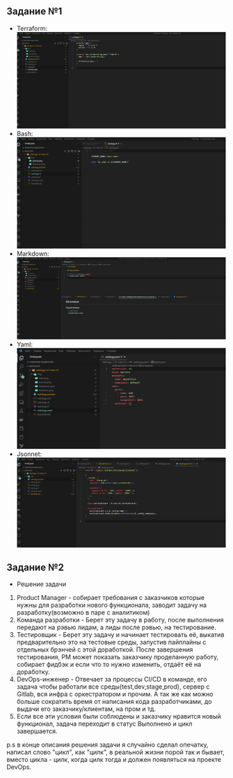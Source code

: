  ## Задание №1
- Terraform: ![Terraform](img/terraform.png)
- Bash: ![bahs](img/bash.png)
- Markdown: ![markdown](img/markdown.png)
- Yaml: ![Yaml](img/yaml.png)
- Jsonnet: ![Jsonnet](img/jsonnet.png)


## Задание №2

- Решение задачи
1. Product Manager - собирает требования с заказчиков которые нужны для разработки нового функционала, заводит задачу на разработку(возможно в паре с аналитиком)
2. Команда разработки - Берет эту задачу в работу, после выполнения передают на рэвью лидам, а лиды после рэвью, на тестирование.
3. Тестировщик - Берет эту задачу и начинает тестировать её, выкатив предварительно это на тестовые среды, запустив пайплайны с отдельных брэнчей с этой доработкой. После завершения тестирования, PM может показать заказчику проделанную работу, собирает фидбэк и если что то нужно изменить, отдаёт её на доработку.
4. DevOps-инженер - Отвечает за процессы CI/CD в команде, его задача чтобы работали все среды(test,dev,stage,prod), сервер с Gitlab, вся инфра с оркестратором и прочим. А так же как можно больше сократить время от написания кода разработчиками, до выдачи его заказчику/клиентам, на пром и тд.
5. Если все эти условия были соблюдены и заказчику нравится новый функционал, задача переходит в статус Выполнено и цикл завершается.

p.s в конце описания решения задачи я случайно сделал опечатку, написал слово "цикл", как "цилк", в реальной жизни порой так и бывает, вместо цикла - цилк, когда цилк тогда и должен появляться на проекте DevOps.
